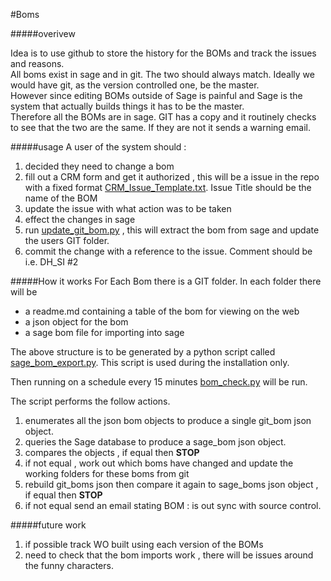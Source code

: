 #Boms

#####overivew

Idea is to use github to store the history for the BOMs and track the issues and reasons.  
All boms exist in sage and in git. The two should always match. Ideally we would have git, as the version controlled one, be the master.  
However since editing BOMs outside of Sage is painful and Sage is the system that actually builds things it has to be the master.  
Therefore all the BOMs are in sage. GIT has a copy and it routinely checks to see that the two are the same. If they are not it sends a warning email.

#####usage
A user of the system should :
 1. decided they need to change a bom
 2. fill out a CRM form and get it authorized , this will be a issue in the repo with a fixed format [CRM_Issue_Template.txt](CRM_Issue_Template.txt). Issue Title should be the name of the BOM
 3. update the issue with what action was to be taken
 3. effect the changes in sage
 4. run [update_git_bom.py](scripts/update_git_bom.py) , this will extract the bom from sage and update the users GIT folder.
 5. commit the change with a reference to the issue. Comment should be <bom name><issue number> i.e. DH_SI #2

#####How it works
For Each Bom there is a GIT folder. In each folder there will be
 * a readme.md containing a table of the bom for viewing on the web
 * a json object for the bom
 * a sage bom file for importing into sage

The above structure is to be generated by a python script called [sage_bom_export.py](scripts/sage_bom_export.py). This script is used during the installation only.

Then running on a schedule every 15 minutes [bom_check.py](scripts/bom_check.py) will be run.

The script performs the follow actions.

 1. enumerates all the json bom objects to produce a single git_bom json object.
 2. queries the Sage database to produce a sage_bom json object.
 3. compares the objects , if equal then **STOP**
 4. if not equal , work out which boms have changed and update the working folders for these boms from git
 5. rebuild git_boms json then compare it again to sage_boms json object , if equal then **STOP**
 6. if not equal send an email stating BOM : <name> is out sync with source control.

#####future work
1. if possible track WO built using each version of the BOMs
2. need to check that the bom imports work , there will be issues around the funny characters. 
